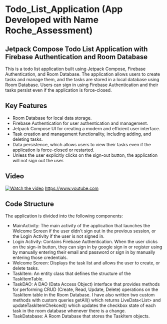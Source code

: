 # Todo_List_Application (App Developed with Name Roche_Assessment)
## Jetpack Compose Todo List Application with Firebase Authentication and Room Database
This is a todo list application built using Jetpack Compose, Firebase Authentication, and Room Database. The application allows users to create tasks and manage them, and the tasks are stored in a local database using Room Database. Users can sign in using Firebase Authentication and their tasks persist even if the application is force-closed.

## Key Features
- Room Database for local data storage.
- Firebase Authentication for user authentication and management.
- Jetpack Compose UI for creating a modern and efficient user interface.
- Task creation and management functionality, including adding, and deleting tasks.
- Data persistence, which allows users to view their tasks even if the application is force-closed or restarted.
- Unless the user explicitly clicks on the sign-out button, the application will not sign out the user.

## Video
[![Watch the video](https://img.youtube.com/vi/C76h-kGapkQ/maxresdefault.jpg)](https://youtu.be/C76h-kGapkQ)
https://www.youtube.com

## Code Structure
The application is divided into the following components:

- MainActivity: The main activity of the application that launches the Welcome Screen if the user didn't sign out in the previous session, or the Login Activity if the user is not signed in.
- Login Activity: Contains Firebase Authentication. When the user clicks on the sign-in button, they can sign in by google sign in or register using by manually entering their email and password or sign in by manually entering those credentials.
- Welcome Screen: Displays the task list and allows the user to create, or delete tasks.
- TaskItem: An entity class that defines the structure of the TaskItemTable.
- TaskDAO: A DAO (Data Access Object) interface that provides methods for performing CRUD (Create, Read, Update, Delete) operations on the TaskItem table in the Room Database. I have also written two custom methods with custom queries getAll() which returns LiveData<List<TaskItem>> and updateTaskItemChekced() which updates the checkbox state of each task in the room database whenever there is a change.
- TaskDatabase: A Room Database that stores the TaskItem objects.
